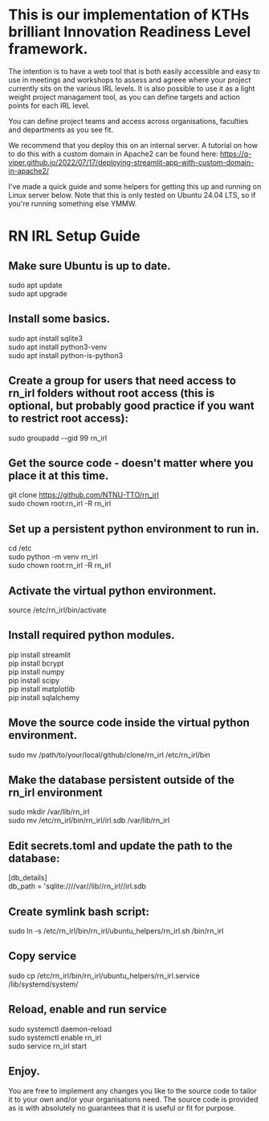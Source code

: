 # This is our implementation of KTHs brilliant Innovation Readiness Level framework.

The intention is to have a web tool that is both easily accessible and easy to use in meetings and workshops to assess and agreee where your project currently sits on the various IRL levels.
It is also possible to use it as a light weight project managament tool, as you can define targets and action points for each IRL level.

You can define project teams and access across organisations, faculties and departments as you see fit.

We recommend that you deploy this on an internal server.
A tutorial on how to do this with a custom domain in Apache2 can be found here:
https://q-viper.github.io/2022/07/17/deploying-streamlit-app-with-custom-domain-in-apache2/

I've made a quick guide and some helpers for getting this up and running on Linux server below. 
Note that this is only tested on Ubuntu 24.04 LTS, so if you're running something else YMMW.

# RN IRL Setup Guide

## Make sure Ubuntu is up to date.
sudo apt update  
sudo apt upgrade  

## Install some basics.
sudo apt install sqlite3  
sudo apt install python3-venv  
sudo apt install python-is-python3 


## Create a group for users that need access to rn_irl folders without root access (this is optional, but probably good practice if you want to restrict root access):
sudo groupadd --gid 99 rn_irl

## Get the source code - doesn't matter where you place it at this time.
git clone https://github.com/NTNU-TTO/rn_irl  
sudo chown root:rn_irl -R rn_irl  

## Set up a persistent python environment to run in.
cd /etc  
sudo python -m venv rn_irl  
sudo chown root:rn_irl -R rn_irl  

## Activate the virtual python environment.
source /etc/rn_irl/bin/activate  

## Install required python modules.
pip install streamlit  
pip install bcrypt  
pip install numpy  
pip install scipy  
pip install matplotlib  
pip install sqlalchemy  

## Move the source code inside the virtual python environment.
sudo mv /path/to/your/local/github/clone/rn_irl /etc/rn_irl/bin  

## Make the database persistent outside of the rn_irl environment
sudo mkdir /var/lib/rn_irl  
sudo mv /etc/rn_irl/bin/rn_irl/irl.sdb /var/lib/rn_irl  

## Edit secrets.toml and update the path to the database:
[db_details]  
db_path = 'sqlite:////var//lib//rn_irl//irl.sdb  

## Create symlink bash script:
sudo ln -s /etc/rn_irl/bin/rn_irl/ubuntu_helpers/rn_irl.sh /bin/rn_irl  

## Copy service
sudo cp /etc/rn_irl/bin/rn_irl/ubuntu_helpers/rn_irl.service /lib/systemd/system/  

## Reload, enable and run service
sudo systemctl daemon-reload  
sudo systemctl enable rn_irl  
sudo service rn_irl start  

## Enjoy.

You are free to implement any changes you like to the source code to tailor it to your own and/or your organisations need.
The source code is provided as is with absolutely no guarantees that it is useful or fit for purpose.

